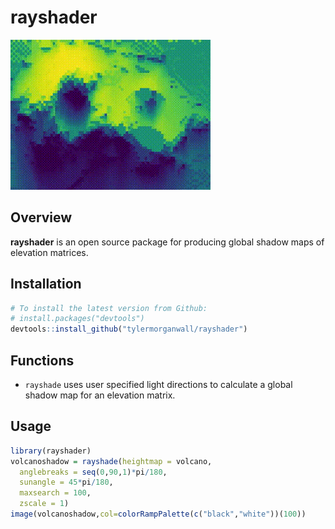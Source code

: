 
rayshader
=========

<img src="man/figures/volcano_r_small.gif" ></img>

Overview
--------

**rayshader** is an open source package for producing global shadow maps of elevation matrices.

Installation
------------

``` r
# To install the latest version from Github:
# install.packages("devtools")
devtools::install_github("tylermorganwall/rayshader")
```

Functions
---------

-   `rayshade` uses user specified light directions to calculate a global shadow map for an elevation matrix.

Usage
-----

``` r
library(rayshader)
volcanoshadow = rayshade(heightmap = volcano, 
  anglebreaks = seq(0,90,1)*pi/180, 
  sunangle = 45*pi/180, 
  maxsearch = 100,
  zscale = 1)
image(volcanoshadow,col=colorRampPalette(c("black","white"))(100))
```
